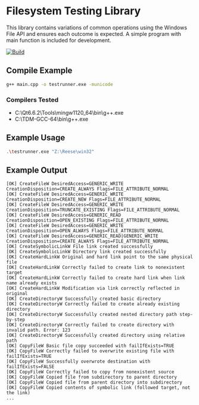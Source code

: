 # Filesystem Testing Library 

This library contains variations of common operations using the Windows File API and ensures each outcome is expected. A simple program with main function is included for development.

[![Build](https://github.com/hktzvi/libfs/actions/workflows/main-push.yml/badge.svg)](https://github.com/hktzvi/libfs/actions/workflows/main-push.yml)

## Compile Example

```bash
g++ main.cpp -o testrunner.exe -municode
```

### Compilers Tested

- C:\Qt6.6.2\Tools\mingw1120_64\bin\g++.exe
- C:\TDM-GCC-64\bin\g++.exe

## Example Usage

```bash
.\testrunner.exe "Z:\Reese\win32"
```

## Example Output

```text
[OK] CreateFileW DesiredAccess=GENERIC_WRITE CreationDisposition=CREATE_ALWAYS Flags=FILE_ATTRIBUTE_NORMAL    
[OK] CreateFileW DesiredAccess=GENERIC_WRITE CreationDisposition=CREATE_NEW Flags=FILE_ATTRIBUTE_NORMAL       
[OK] CreateFileW DesiredAccess=GENERIC_WRITE CreationDisposition=TRUNCATE_EXISTING Flags=FILE_ATTRIBUTE_NORMAL
[OK] CreateFileW DesiredAccess=GENERIC_READ CreationDisposition=OPEN_EXISTING Flags=FILE_ATTRIBUTE_NORMAL     
[OK] CreateFileW DesiredAccess=GENERIC_WRITE CreationDisposition=OPEN_ALWAYS Flags=FILE_ATTRIBUTE_NORMAL      
[OK] CreateFileW DesiredAccess=GENERIC_READ|GENERIC_WRITE CreationDisposition=CREATE_ALWAYS Flags=FILE_ATTRIBUTE_NORMAL
[OK] CreateSymbolicLinkW File link created successfully
[OK] CreateSymbolicLinkW Directory link created successfully
[OK] CreateHardLinkW Original and hard link point to the same physical file
[OK] CreateHardLinkW Correctly failed to create link to nonexistent target
[OK] CreateHardLinkW Correctly failed to create hard link when link name already exists
[OK] CreateHardLinkW Modification via link correctly reflected in original
[OK] CreateDirectoryW Successfully created basic directory
[OK] CreateDirectoryW Correctly failed to create already existing directory
[OK] CreateDirectoryW Successfully created nested directory path step-by-step
[OK] CreateDirectoryW Correctly failed to create directory with invalid path. Error: 123
[OK] CreateDirectoryW Successfully created directory using relative path
[OK] CopyFileW Basic file copy succeeded with failIfExists=TRUE
[OK] CopyFileW Correctly failed to overwrite existing file with failIfExists=TRUE
[OK] CopyFileW Successfully overwrote destination with failIfExists=FALSE        
[OK] CopyFileW Correctly failed to copy from nonexistent source
[OK] CopyFileW Copied file from subdirectory to parent directory
[OK] CopyFileW Copied file from parent directory into subdirectory
[OK] CopyFileW Copied contents of symbolic link (followed target, not the link)
...
